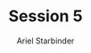 ---
title: "Session 5"
excerpt_separator: "<!--more-->"
author: Ariel Starbinder
categories:
  - Blog
tags:
  - Player Notes - Ariel
  - Session Notes
  - Raw Notes
---